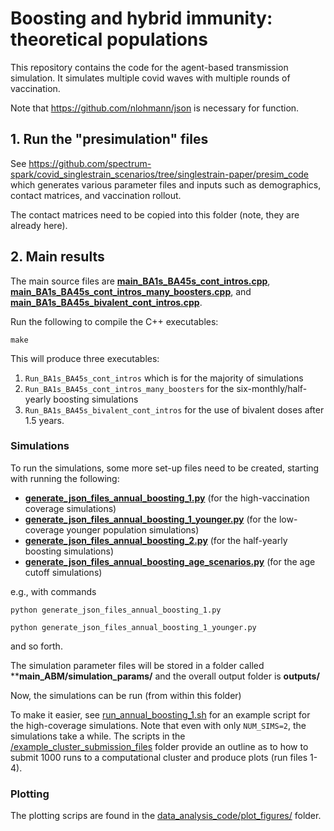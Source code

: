 # Boosting and hybrid immunity: theoretical populations 

This repository contains the code for the agent-based transmission simulation. It simulates multiple covid waves with multiple rounds of vaccination. 

Note that https://github.com/nlohmann/json is necessary for function.

## 1. Run the "presimulation" files 

See https://github.com/spectrum-spark/covid_singlestrain_scenarios/tree/singlestrain-paper/presim_code which generates various parameter files and inputs such as demographics, contact matrices, and vaccination rollout.

The contact matrices need to be copied into this folder (note, they are already here).

## 2. Main results

The main source files are [**main_BA1s_BA45s_cont_intros.cpp**](/main_BA1s_BA45s_cont_intros.cpp), [**main_BA1s_BA45s_cont_intros_many_boosters.cpp**](/main_BA1s_BA45s_cont_intros_many_boosters.cpp), and  [**main_BA1s_BA45s_bivalent_cont_intros.cpp**](/main_BA1s_BA45s_bivalent_cont_intros.cpp).

Run the following to compile the C++ executables: 

`make`

This will produce three executables:

1. `Run_BA1s_BA45s_cont_intros` which is for the majority of simulations
2. `Run_BA1s_BA45s_cont_intros_many_boosters` for the six-monthly/half-yearly boosting simulations
3. `Run_BA1s_BA45s_bivalent_cont_intros` for the use of bivalent doses after 1.5 years. 


### Simulations

To run the simulations, some more set-up files need to be created, starting with running the following:

- [**generate_json_files_annual_boosting_1.py**](/generate_json_files_annual_boosting_1.py) (for the high-vaccination coverage simulations)
- [**generate_json_files_annual_boosting_1_younger.py**](/generate_json_files_annual_boosting_1_younger.py) (for the low-coverage younger population simulations)
- [**generate_json_files_annual_boosting_2.py**](/generate_json_files_annual_boosting_2.py) (for the half-yearly boosting simulations)
- [**generate_json_files_annual_boosting_age_scenarios.py**](/generate_json_files_annual_boosting_age_scenarios.py) (for the age cutoff simulations)

e.g., with commands

`python generate_json_files_annual_boosting_1.py`

`python generate_json_files_annual_boosting_1_younger.py`

and so forth.

The simulation parameter files will be stored in a folder called ****main_ABM/simulation_params/** and the overall output folder is **outputs/**

Now, the simulations can be run (from within this folder)

To make it easier, see [run_annual_boosting_1.sh](/run_annual_boosting_1.sh) for an example script for the high-coverage simulations. Note that even with only `NUM_SIMS=2`, the simulations take a while. The scripts in the [/example_cluster_submission_files](/example_cluster_submission_files) folder provide an outline as to how to submit 1000 runs to a computational cluster and produce plots (run files 1-4).



### Plotting

The plotting scrips are found in the [data_analysis_code/plot_figures/](/data_analysis_code/plot_figures/) folder.

